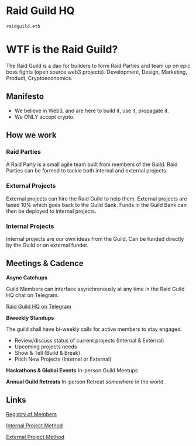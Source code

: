 # Raid Guild HQ

`raidguild.eth`

# WTF is the Raid Guild?

The Raid Guild is a dao for builders to form Raid Parties and team up on epic boss fights (open source web3 projects). Development, Design, Marketing, Product, Cryptoeconomics.

## Manifesto

- We believe in Web3, and are here to build it, use it, propagate it.
- We ONLY accept crypto.

## How we work

### Raid Parties

A Raid Party is a small agile team built from members of the Guild. Raid Parties can be formed to tackle both internal and external projects.

### External Projects

External projects can hire the Raid Guild to help them. External projects are taxed 10% which goes back to the Guild Bank. Funds in the Guild Bank can then be deployed to internal projects.

### Internal Projects

Internal projects are our own ideas from the Guild. Can be funded directly by the Guild or an external funder.

## Meetings & Cadence

**Async Catchups**

Guild Members can interface asynchronously at any time in the Raid Guild HQ chat on Telegram.

[Raid Guild HQ on Telegram](https://t.me/joinchat/IJqu90qbd1YR8-4DpF7z9w)

**Biweekly Standups**

The guild shall have bi-weekly calls for active members to stay engaged.

- Review/discuss status of current projects (Internal & External)
- Upcoming projects needs
- Show & Tell (Build & Break)
- Pitch New Projects (Internal or External)

**Hackathons & Global Events**
In-person Guild Meetups

**Annual Guild Retreats**
In-person Retreat _somewhere_ in the world.

## Links

[Registry of Members](./Registry.md)

[Internal Project Method](./InternalProjectMethod.md)

[External Project Method](./ExternalProjectMethod.md)
